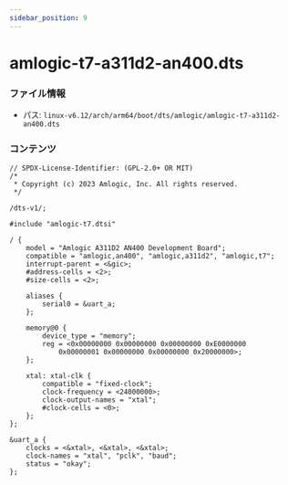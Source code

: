 ```yaml
---
sidebar_position: 9
---
```

# amlogic-t7-a311d2-an400.dts

### ファイル情報

- パス: `linux-v6.12/arch/arm64/boot/dts/amlogic/amlogic-t7-a311d2-an400.dts`

### コンテンツ

```dts
// SPDX-License-Identifier: (GPL-2.0+ OR MIT)
/*
 * Copyright (c) 2023 Amlogic, Inc. All rights reserved.
 */

/dts-v1/;

#include "amlogic-t7.dtsi"

/ {
	model = "Amlogic A311D2 AN400 Development Board";
	compatible = "amlogic,an400", "amlogic,a311d2", "amlogic,t7";
	interrupt-parent = <&gic>;
	#address-cells = <2>;
	#size-cells = <2>;

	aliases {
		serial0 = &uart_a;
	};

	memory@0 {
		device_type = "memory";
		reg = <0x00000000 0x00000000 0x00000000 0xE0000000
			0x00000001 0x00000000 0x00000000 0x20000000>;
	};

	xtal: xtal-clk {
		compatible = "fixed-clock";
		clock-frequency = <24000000>;
		clock-output-names = "xtal";
		#clock-cells = <0>;
	};
};

&uart_a {
	clocks = <&xtal>, <&xtal>, <&xtal>;
	clock-names = "xtal", "pclk", "baud";
	status = "okay";
};

```
